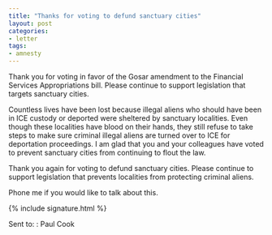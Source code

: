 ```yaml
---
title: "Thanks for voting to defund sanctuary cities"
layout: post
categories:
- letter
tags:
- amnesty
---
```


Thank you for voting in favor of the Gosar amendment to the Financial Services Appropriations bill. Please continue to support legislation that targets sanctuary cities.

Countless lives have been lost because illegal aliens who should have been in ICE custody or deported were sheltered by sanctuary localities. Even though these localities have blood on their hands, they still refuse to take steps to make sure criminal illegal aliens are turned over to ICE for deportation proceedings. I am glad that you and your colleagues have voted to prevent sanctuary cities from continuing to flout the law.

Thank you again for voting to defund sanctuary cities. Please continue to support legislation that prevents localities from protecting criminal aliens.

Phone me if you would like to talk about this.

{% include signature.html %}

Sent to:
: Paul Cook
